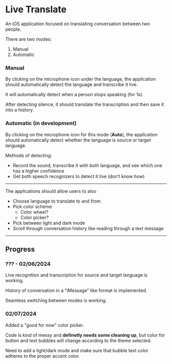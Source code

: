 # Live Translate

An iOS application focused on translating conversation between two people.

There are two modes:
1. Manual
2. Automatic

### Manual
By clicking on the microphone icon under the language, the application should automatically detect the language and transcribe it live.

It will automatically detect when a person stops speaking (for 1s).

After detecting silence, it should translate the transcription and then save it into a history.

### Automatic (in development)
By clicking on the microphone icon for this mode (**Auto**), the application should automatically detect whether the language is source or target language.

Methods of detecting:
- Record the sound, transcribe it with both language, and see which one has a higher confidence
- Get both speech recognizers to detect it live (don’t know how)

---

The applications should allow users to also
- Choose language to translate to and from
- Pick color scheme
  - Color wheel?
  - Color picker?
- Pick between light and dark mode
- Scroll through conversation history like reading through a text message

---

## Progress
### ??? - 02/06/2024

Live recognition and transcription for source and target language is working.

History of conversation in a “iMessage” like format is implemented.

Seamless switching between modes is working.

### 02/07/2024

Added a "good for now" color picker.

Code is kind of messy and **definetly needs some cleaning up**, but color for button and text bubbles will change according to the theme selected.

Need to add a light/dark mode and make sure that bubble text color adheres to the proper accent color.
